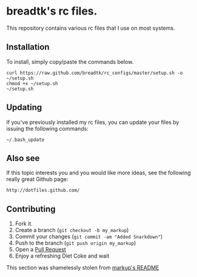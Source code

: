 breadtk's rc files.
=============

This repository contains various rc files that I use on most systems.

Installation
-----------
To install, simply copy/paste the commands below.

    curl https://raw.github.com/breadtk/rc_configs/master/setup.sh -o ~/setup.sh
    chmod +x ~/setup.sh
    ~/setup.sh

Updating
-----------
If you've previously installed my rc files, you can update your files by issuing the following commands:

    ~/.bash_update

Also see
------------
If this topic interests you and you would like more ideas, see the following really great Github page:

    http://dotfiles.github.com/

Contributing
------------
1. Fork it.
2. Create a branch (`git checkout -b my_markup`)
3. Commit your changes (`git commit -am "Added Snarkdown"`)
4. Push to the branch (`git push origin my_markup`)
5. Open a [Pull Request][1]
6. Enjoy a refreshing Diet Coke and wait

This section was shamelessly stolen from [markup's README][2]

[1]: http://github.com/github/markup/pulls
[2]: https://github.com/github/markup/blob/master/README.md

